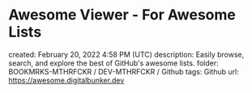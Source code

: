 # Awesome Viewer - For Awesome Lists

created: February 20, 2022 4:58 PM (UTC)
description: Easily browse, search, and explore the best of GitHub's awesome lists.
folder: BOOKMRKS-MTHRFCKR / DEV-MTHRFCKR / Github
tags: Github
url: https://awesome.digitalbunker.dev
